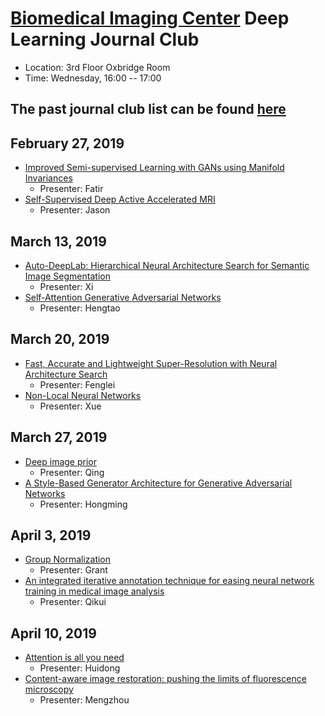 
# [Biomedical Imaging Center](http://biotech.rpi.edu/centers/bic) Deep Learning Journal Club

* Location: 3rd Floor Oxbridge Room
* Time: Wednesday, 16:00 -- 17:00

## The past journal club list can be found [here](past_list.md)


## February 27, 2019

* [Improved Semi-supervised Learning with GANs using Manifold Invariances](https://arxiv.org/abs/1705.08850)
	* Presenter: Fatir
* [Self-Supervised Deep Active Accelerated MRI](https://arxiv.org/abs/1901.04547)
	* Presenter: Jason

## March 13, 2019

* [Auto-DeepLab: Hierarchical Neural Architecture Search for Semantic Image Segmentation](https://arxiv.org/pdf/1901.02985.pdf)
	* Presenter: Xi
* [Self-Attention Generative Adversarial Networks](https://arxiv.org/abs/1805.08318)
	* Presenter: Hengtao

## March 20, 2019

* [Fast, Accurate and Lightweight Super-Resolution with Neural Architecture Search](https://arxiv.org/pdf/1901.07261.pdf)
	* Presenter: Fenglei
* [Non-Local Neural Networks](https://arxiv.org/abs/1711.07971)
	* Presenter: Xue

## March 27, 2019

* [Deep image prior](https://arxiv.org/pdf/1711.10925.pdf)
	* Presenter: Qing
* [A Style-Based Generator Architecture for Generative Adversarial Networks](https://arxiv.org/abs/1812.04948)
	* Presenter: Hongming


## April 3, 2019

* [Group Normalization](https://arxiv.org/abs/1803.08494)
	* Presenter: Grant
* [An integrated iterative annotation technique for easing neural network training in medical image analysis](https://www.nature.com/articles/s42256-019-0018-3)
	* Presenter: Qikui

## April 10, 2019 

* [Attention is all you need](https://arxiv.org/abs/1706.03762)
	* Presenter: Huidong
* [Content-aware image restoration: pushing the limits of fluorescence microscopy](https://www.nature.com/articles/s41592-018-0216-7)
	* Presenter: Mengzhou
